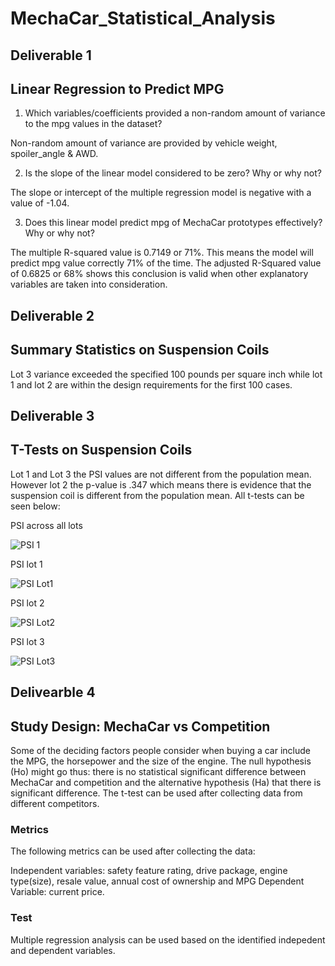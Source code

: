 # MechaCar_Statistical_Analysis

## Deliverable 1

## Linear Regression to Predict MPG

1. Which variables/coefficients provided a non-random amount of variance to the mpg values in the dataset?

Non-random amount of variance are provided by vehicle weight, spoiler_angle & AWD.

2. Is the slope of the linear model considered to be zero? Why or why not?

The slope or intercept of the multiple regression model is negative with a value of -1.04.

3. Does this linear model predict mpg of MechaCar prototypes effectively? Why or why not?

The multiple R-squared value is 0.7149 or 71%. This means the model will predict mpg value correctly 71% of the time. The adjusted R-Squared value of 0.6825 or 68% shows this conclusion is valid when other explanatory variables are taken into consideration.

## Deliverable 2

## Summary Statistics on Suspension Coils

Lot 3 variance exceeded the specified 100 pounds per square inch while lot 1 and lot 2 are within the design requirements for the first 100 cases.


## Deliverable 3

## T-Tests on Suspension Coils

Lot 1 and Lot 3 the PSI values are not different from the population mean. However lot 2 the p-value is .347 which means there is evidence that the suspension coil is different from the population mean. All t-tests can be seen below:

PSI across all lots

![PSI 1](https://user-images.githubusercontent.com/91093413/149686889-ed219da0-b927-4765-8dc9-e33f8f3c0fe5.png)


PSI lot 1

![PSI Lot1](https://user-images.githubusercontent.com/91093413/149686920-8c437a15-00a8-4604-a07b-350c01d82f3a.png)


PSI lot 2

![PSI Lot2](https://user-images.githubusercontent.com/91093413/149686976-28a9a1f2-39f7-4729-a1f9-c64feb66bc8a.png)


PSI lot 3

![PSI Lot3](https://user-images.githubusercontent.com/91093413/149686999-9f4fbb23-1e39-486c-9319-4148ee2144a9.png)


## Delivearble 4

## Study Design: MechaCar vs Competition

Some of the deciding factors people consider when buying a car include the MPG, the horsepower and the size of the engine. The null hypothesis (Ho) might go thus: there is no statistical significant difference between MechaCar and competition and the alternative hypothesis (Ha) that there is significant difference. The t-test can be used after collecting data from different competitors.

### Metrics

The following metrics can be used after collecting the data:

Independent variables: safety feature rating, drive package, engine type(size), resale value, annual cost of ownership and MPG
Dependent Variable: current price.

### Test

Multiple regression analysis can be used based on the identified indepedent and dependent variables.


